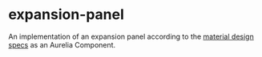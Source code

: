 # expansion-panel
An implementation of an expansion panel according to the [material design specs](https://material.io/guidelines/components/expansion-panels.html) as an Aurelia Component.
